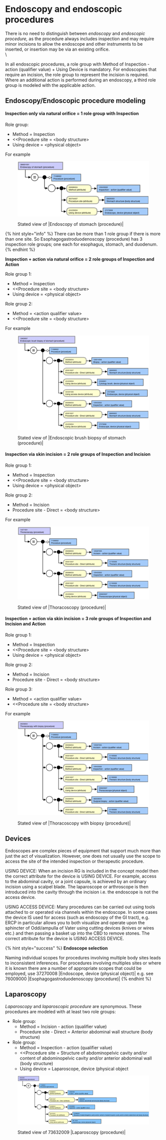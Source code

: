 # Endoscopy and endoscopic procedures

There is no need to distinguish between _endoscopy_ and _endoscopic procedure,_ as the procedure always includes inspection and may require minor incisions to allow the endoscope and other instruments to be inserted, or insertion may be via an existing orifice. \
\


In all endoscopic procedures, a role group with Method of Inspection - action (qualifier value) + Using Device is mandatory.  For endoscopies that require an incision, the role group to represent the incision is required.  Where an additional action is performed during an endoscopy, a third role group is modeled with the applicable action.

## Endoscopy/Endoscopic procedure modeling <a href="#endoscopy-endoscopic-procedure-modeling" id="endoscopy-endoscopic-procedure-modeling"></a>

#### &#x20;**Inspection only via natural orifice = 1 role group with Inspection**

Role group:

* Method = Inspection
* <\<Procedure site = \<body structure>
* Using device = \<physical object>

For example

<figure><img src="../../../../../.gitbook/assets/image (2) (1).png" alt=""><figcaption><p>Stated view of |Endoscopy of stomach (procedure)|</p></figcaption></figure>



{% hint style="info" %}
There can be more than 1 role group if there is more than one site.  So Esophagogastroduodenoscopy (procedure) has 3 inspection role groups; one each for esophagus, stomach, and duodenum.&#x20;
{% endhint %}

**Inspection + action via natural orifice = 2 role groups of Inspection and Action**

Role group 1:

* Method = Inspection
* <\<Procedure site = \<body structure>
* Using device = \<physical object>

Role group 2:

* Method = \<action qualifier value>
* <\<Procedure site = \<body structure>

For example

<figure><img src="../../../../../.gitbook/assets/image (5) (1).png" alt=""><figcaption><p>Stated view of |Endoscopic brush biopsy of stomach (procedure)|</p></figcaption></figure>

#### **Inspection via skin incision = 2 role groups of Inspection and Incision**

Role group 1:

* Method = Inspection
* <\<Procedure site = \<body structure>
* Using device = \<physical object>

Role group 2:

* Method = Incision
* Procedure site - Direct = \<body structure>

For example

<figure><img src="../../../../../.gitbook/assets/image (3) (1).png" alt=""><figcaption><p>Stated view of |Thoracoscopy (procedure)|</p></figcaption></figure>

#### **Inspection + action via skin incision = 3 role groups of Inspection and Incision and Action**

Role group 1:

* Method = Inspection
* <\<Procedure site = \<body structure>
* Using device = \<physical object>

Role group 2:

* Method = Incision
* Procedure site - Direct = \<body structure>

Role group 3:

* Method = \<action qualifier value>
* <\<Procedure site = \<body structure>

For example

<figure><img src="../../../../../.gitbook/assets/image (6) (1).png" alt=""><figcaption><p>Stated view of |Thoracoscopy with biopsy (procedure)|</p></figcaption></figure>

## Devices <a href="#devices" id="devices"></a>

Endoscopes are complex pieces of equipment that support much more than just the act of visualization. However, one does not usually use the scope to access the site of the intended inspection or therapeutic procedure.&#x20;

USING DEVICE: When an incision RG is included in the concept model then the correct attribute for the device is USING DEVICE. For example, access to the abdominal cavity, or a  joint capsule, is achieved by an ordinary incision using a scalpel blade. The laparoscope or arthroscope is then introduced into the cavity through the incision i.e. the endoscope is not the access device.

USING ACCESS DEVICE: Many procedures can be carried out using tools attached to or operated via channels within the endoscope. In some cases the device IS used for access (such as endoscopy of the GI tract), e.g. ERCP in particular allows you to both visualize and operate upon the sphincter of Oddi/ampulla of Vater using cutting devices (knives or wires etc.) and then passing a basket up into the CBD to remove stones. The correct attribute for the device is USING ACCESS DEVICE.

{% hint style="success" %}
**Endoscope selection**

Naming individual scopes for procedures involving multiple body sites leads to inconsistent inferences. For procedures involving multiples sites or where it is known there are a number of appropriate scopes that could be employed, use 37270008 |Endoscope, device (physical object)| e.g. see 76009000 |Esophagogastroduodenoscopy (procedure)|
{% endhint %}

## Laparoscopy <a href="#laparoscopy" id="laparoscopy"></a>

_Laparoscopy_ and _laparoscopic procedure_ are synonymous. These procedures are modeled with at least two role groups:

* Role group:&#x20;
  * Method = Incision - action (qualifier value)
  * Procedure site - Direct = Anterior abdominal wall structure (body structure)
* Role group:
  * Method = Inspection - action (qualifier value)
  * <\<Procedure site = Structure of abdominopelvic cavity and/or content of abdominopelvic cavity and/or anterior abdominal wall (body structure)
  * Using device = Laparoscope, device (physical object

<figure><img src="../../../../../.gitbook/assets/image (7) (1).png" alt=""><figcaption><p>Stated view of 73632009 |Laparoscopy (procedure)|</p></figcaption></figure>

<figure><img src="../../../../../authoring/procedure/images/229114165.png" alt=""><figcaption></figcaption></figure>
